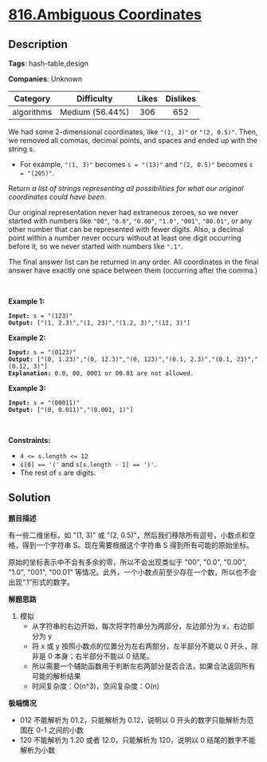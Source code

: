 # [816.Ambiguous Coordinates](https://leetcode.com/problems/ambiguous-coordinates/description/)

## Description

**Tags**: hash-table,design

**Companies**: Unknown

|  Category  |   Difficulty    | Likes | Dislikes |
| :--------: | :-------------: | :---: | :------: |
| algorithms | Medium (56.44%) |  306  |   652    |

<p>We had some 2-dimensional coordinates, like <code>&quot;(1, 3)&quot;</code> or <code>&quot;(2, 0.5)&quot;</code>. Then, we removed all commas, decimal points, and spaces and ended up with the string s.</p>
<ul>
  <li>For example, <code>&quot;(1, 3)&quot;</code> becomes <code>s = &quot;(13)&quot;</code> and <code>&quot;(2, 0.5)&quot;</code> becomes <code>s = &quot;(205)&quot;</code>.</li>
</ul>
<p>Return <em>a list of strings representing all possibilities for what our original coordinates could have been</em>.</p>
<p>Our original representation never had extraneous zeroes, so we never started with numbers like <code>&quot;00&quot;</code>, <code>&quot;0.0&quot;</code>, <code>&quot;0.00&quot;</code>, <code>&quot;1.0&quot;</code>, <code>&quot;001&quot;</code>, <code>&quot;00.01&quot;</code>, or any other number that can be represented with fewer digits. Also, a decimal point within a number never occurs without at least one digit occurring before it, so we never started with numbers like <code>&quot;.1&quot;</code>.</p>
<p>The final answer list can be returned in any order. All coordinates in the final answer have exactly one space between them (occurring after the comma.)</p>
<p>&nbsp;</p>
<p><strong class="example">Example 1:</strong></p>
<pre><code><strong>Input:</strong> s = &quot;(123)&quot;
<strong>Output:</strong> [&quot;(1, 2.3)&quot;,&quot;(1, 23)&quot;,&quot;(1.2, 3)&quot;,&quot;(12, 3)&quot;]</code></pre>
<p><strong class="example">Example 2:</strong></p>
<pre><code><strong>Input:</strong> s = &quot;(0123)&quot;
<strong>Output:</strong> [&quot;(0, 1.23)&quot;,&quot;(0, 12.3)&quot;,&quot;(0, 123)&quot;,&quot;(0.1, 2.3)&quot;,&quot;(0.1, 23)&quot;,&quot;(0.12, 3)&quot;]
<strong>Explanation:</strong> 0.0, 00, 0001 or 00.01 are not allowed.</code></pre>
<p><strong class="example">Example 3:</strong></p>
<pre><code><strong>Input:</strong> s = &quot;(00011)&quot;
<strong>Output:</strong> [&quot;(0, 0.011)&quot;,&quot;(0.001, 1)&quot;]</code></pre>
<p>&nbsp;</p>
<p><strong>Constraints:</strong></p>
<ul>
  <li><code>4 &lt;= s.length &lt;= 12</code></li>
  <li><code>s[0] == &#39;(&#39;</code> and <code>s[s.length - 1] == &#39;)&#39;</code>.</li>
  <li>The rest of <code>s</code> are digits.</li>
</ul>

## Solution

**题目描述**

有一些二维坐标，如 "(1, 3)" 或 "(2, 0.5)"，然后我们移除所有逗号，小数点和空格，得到一个字符串 S。现在需要根据这个字符串 S 得到所有可能的原始坐标。

原始的坐标表示中不会有多余的零，所以不会出现类似于 "00", "0.0", "0.00", "1.0", "001", "00.01" 等情况。此外，一个小数点前至少存在一个数，所以也不会出现“.1”形式的数字。

**解题思路**

1. 模拟
   - 从字符串的右边开始，每次将字符串分为两部分，左边部分为 x，右边部分为 y
   - 将 x 或 y 按照小数点的位置分为左右两部分，左半部分不能以 0 开头，除非是 0 本身；右半部分不能以 0 结尾。
   - 所以需要一个辅助函数用于判断左右两部分是否合法，如果合法返回所有可能的解析结果
   - 时间复杂度：O(n^3)，空间复杂度：O(n)

**极端情况**

- 012 不能解析为 01.2，只能解析为 0.12，说明以 0 开头的数字只能解析为范围在 0-1 之间的小数
- 120 不能解析为 1.20 或者 12.0，只能解析为 120，说明以 0 结尾的数字不能解析为小数
